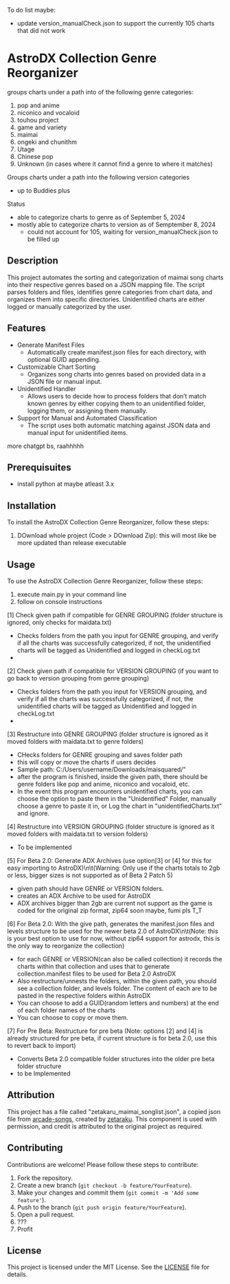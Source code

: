 To do list maybe:
- update version_manualCheck.json to support the currently 105 charts that did not work

# AstroDX Collection Genre Reorganizer

groups charts under a path into of the following genre categories:

1. pop and anime
2. niconico and vocaloid
3. touhou project
4. game and variety
5. maimai
6. ongeki and chunithm
7. Utage
8. Chinese pop
9. Unknown (in cases where it cannot find a genre to where it matches)

Groups charts under a path into the following version categories
 - up to Buddies plus

Status
 - able to categorize charts to genre as of September 5, 2024
 - mostly able to categorize charts to version as of Semptember 8, 2024
   - could not account for 105, waiting for version_manualCheck.json to be filled up

## Description

This project automates the sorting and categorization of maimai song charts into their respective genres based on a JSON mapping file. The script parses folders and files, identifies genre categories from chart data, and organizes them into specific directories. Unidentified charts are either logged or manually categorized by the user.

## Features
- Generate Manifest Files
  - Automatically create manifest.json files for each directory, with optional GUID appending.
- Customizable Chart Sorting
  - Organizes song charts into genres based on provided data in a JSON file or manual input.
- Unidentified Handler
  - Allows users to decide how to process folders that don’t match known genres by either copying them to an unidentified folder, logging them, or assigning them manually.
- Support for Manual and Automated Classification
  - The script uses both automatic matching against JSON data and manual input for unidentified items.

more chatgpt bs, raahhhhh

## Prerequisuites

- install python at maybe atleast 3.x

## Installation

To install the AstroDX Collection Genre Reorganizer, follow these steps:

1. DOwnload whole project (Code > DOwnload Zip): this will most like be more updated than release executable 

## Usage

To use the AstroDX Collection Genre Reorganizer, follow these steps:

1. execute main.py in your command line
2. follow on console instructions

[1] Check given path if compatible for GENRE GROUPING (folder structure is ignored, only checks for maidata.txt)
 - Checks folders from the path you input for GENRE grouping, and verify if all the charts was successfully categorized, if not, the unidentified charts will be tagged as Unidentified and logged in checkLog.txt
 - 
[2] Check given path if compatible for VERSION GROUPING (if you want to go back to version grouping from genre grouping)
 - Checks folders from the path you input for VERSION grouping, and verify if all the charts was successfully categorized, if not, the unidentified charts will be tagged as Unidentified and logged in checkLog.txt
 - 
[3] Restructure into GENRE GROUPING (folder structure is ignored as it moved folders with maidata.txt to genre folders)
 - CHecks folders for GENRE grouping and saves folder path
 - this will copy or move the charts if users decides
 - Sample path: C:/Users/username/Downloads/maisquared/"
 - after the program is finished, inside the given path, there should be genre folders like pop and anime, niconico and vocaloid, etc.
 - In the event this program encounters unidentified charts, you can choose the option to paste them in the "Unidentified" Folder, manually choose a genre to paste it in, or Log the chart in "unidentifiedCharts.txt" and ignore.

[4] Restructure into VERSION GROUPING (folder structure is ignored as it moved folders with maidata.txt to version folders)
 - To be implemented

[5] For Beta 2.0: Generate ADX Archives (use option[3] or [4] for this for easy importing to AstroDX)\n\t(Warning: Only use if the charts totals to 2gb or less, bigger sizes is not supported as of Beta 2 Patch 5)
- given path should have GENRE or VERSION folders.
- creates an ADX Archive to be used for AstroDX
- ADX archives bigger than 2gb are current not support as the game is coded for the original zip format, zip64 soon maybe, fumi pls T_T

[6] For Beta 2.0: With the give path, generates the manifest.json files and levels structure to be used for the newer beta 2.0 of AstroDX\n\t(Note: this is your best option to use for now, without zip64 support for astrodx, this is the only way to reorganize the collection)
 - for each GENRE or VERSION(can also be called collection) it records the charts within that collection and uses that to generate collection.manifest files to be used for Beta 2.0 AstroDX
 - Also restructure/unnests the folders, within the given path, you should see a collection folder, and levels folder. The content of each are to be pasted in the respective folders within AstroDX
 - You can choose to add a GUID(random letters and numbers) at the end of each folder names of the charts
 - You can choose to copy or move them.

[7] For Pre Beta: Restructure for pre beta (Note: options [2] and [4] is already structured for pre beta, if current structure is for beta 2.0, use this to revert back to import)
 - Converts Beta 2.0 compatible folder structures into the older pre beta folder structure
 - to be Implemented

## Attribution

This project has a file called "zetakaru_maimai_songlist.json", a copied json file from [arcade-songs](https://github.com/zetaraku/arcade-songs), created by [zetaraku](https://github.com/zetaraku). This component is used with permission, and credit is attributed to the original project as required.

## Contributing

Contributions are welcome! Please follow these steps to contribute:

1. Fork the repository.
2. Create a new branch (`git checkout -b feature/YourFeature`).
3. Make your changes and commit them (`git commit -m 'Add some feature'`).
4. Push to the branch (`git push origin feature/YourFeature`).
5. Open a pull request.
6. ???
7. Profit

## License

This project is licensed under the MIT License. See the [LICENSE](LICENSE) file for details.
